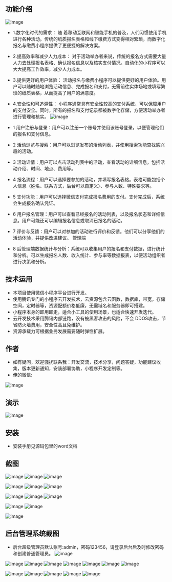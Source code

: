 ## 功能介绍 
![image](https://github.com/dearancelan/TurboActivityFee/assets/89879893/e574a502-8727-4701-ad85-3274140c99be)

- 1.数字化时代的需求： 随 着移动互联网和智能手机的普及，人们习惯使用手机进行各种活动。传统的纸质报名表格和线下缴费方式变得相对繁琐，而数字化报名与缴费小程序提供了更便捷的解决方案。
- 2.提高效率和减少人力成本： 对于活动举办者来说，传统的报名方式需要大量人力去处理报名表格、确认报名信息以及核实支付情况。自动化的小程序可以大大提高工作效率，减少人力成本。
- 3.提供更好的用户体验： 活动报名与缴费小程序可以提供更好的用户体验。用户可以随时随地浏览活动信息、完成报名和支付，无需前往实体场地或填写繁琐的纸质表格，从而提高了用户的满意度。
- 4.安全性和可追溯性： 小程序通常具有安全性较高的支付系统，可以保障用户的支付安全。同时，所有的报名和支付记录都被数字化存储，方便活动举办者进行管理和核实。
 ![image](https://github.com/dearancelan/TurboActivityFee/assets/89879893/81eaf5bf-9608-4ae9-a603-c526e087ec50)


- 1 用户注册与登录：用户可以注册一个账号并使用该账号登录，以便管理他们的报名和支付信息。 
- 2 活动浏览与搜索：用户可以浏览发布的活动列表，并使用搜索功能查找感兴趣的活动。 
- 3 活动详情：用户可以点击活动列表中的活动，查看活动的详细信息，包括活动介绍、时间、地点、费用等。 
- 4 报名流程：用户可以选择要参加的活动，并填写报名表格。表格可能包括个人信息（姓名、联系方式，后台可以自定义）、参与人数、特殊要求等。 
- 5 支付功能：用户可以选择微信支付完成报名费用的支付。支付完成后，系统会生成报名确认凭证。 
- 6 用户报名管理：用户可以查看已经报名的活动列表，以及报名状态和详细信息。用户可能还可以编辑报名信息或取消已报名的活动。  
- 7 评价与反馈：用户可以对参加的活动进行评价和反馈。他们可以分享他们的活动体验，并提供改进建议。
管理端
- 8 后管理端数据统计与分析：系统可以收集用户的报名和支付数据，进行统计和分析。可以生成报名人数、收入统计、参与率等数据报表，以便活动组织者进行决策和分析。  

## 技术运用
- 本项目使用微信小程序平台进行开发。
- 使用腾讯专门的小程序云开发技术，云资源包含云函数，数据库，带宽，存储空间，定时器等，资源配额价格低廉，无需域名和服务器即可搭建。
- 小程序本身的即用即走，适合小工具的使用场景，也适合快速开发迭代。
- 云开发技术采用腾讯内部链路，没有被黑客攻击的风险，不会 DDOS攻击，节省防火墙费用，安全性高且免维护。
- 资源承载力可根据业务发展需要随时弹性扩展。  



## 作者
- 如有疑问，欢迎骚扰联系我：开发交流，技术分享，问题答疑，功能建议收集，版本更新通知，安装部署协助，小程序开发定制等。
- 俺的微信: 
 
![image](https://github.com/dearancelan/TurboActivityFee/assets/89879893/590b9bee-8b56-459d-a807-8d678b70e517)



## 演示 
 ![image](https://github.com/dearancelan/TurboActivityFee/assets/89879893/02d08b98-013e-45be-9ad1-1e9d025a4063)


## 安装

- 安装手册见源码包里的word文档 




## 截图
![image](https://github.com/dearancelan/TurboActivityFee/assets/89879893/ea44623a-b3aa-4b4b-8535-0eabe9ab50f7)
![image](https://github.com/dearancelan/TurboActivityFee/assets/89879893/439b5834-c5b1-431c-804a-da43cb8082d4)
![image](https://github.com/dearancelan/TurboActivityFee/assets/89879893/da41ae7f-35ad-4618-9410-ab84f3d26b94)

![image](https://github.com/dearancelan/TurboActivityFee/assets/89879893/a14c8c03-ef1f-48cd-8085-765019606f03)
![image](https://github.com/dearancelan/TurboActivityFee/assets/89879893/a2c45d8b-a4ba-4e5d-baa3-190f38354f4b)
![image](https://github.com/dearancelan/TurboActivityFee/assets/89879893/a5aaebae-16f1-47b6-9b84-6bbe16e012b3)

![image](https://github.com/dearancelan/TurboActivityFee/assets/89879893/34383d10-c491-49ae-a6ab-4c9bfc01f399)
![image](https://github.com/dearancelan/TurboActivityFee/assets/89879893/0b0d065b-84a1-43ee-b5b3-ff0e9edde1ab)
![image](https://github.com/dearancelan/TurboActivityFee/assets/89879893/35970272-8ef5-4a33-ba7a-68c485e22636)

![image](https://github.com/dearancelan/TurboActivityFee/assets/89879893/304548c3-ad6d-4dc1-9347-36f3181c0c95)
![image](https://github.com/dearancelan/TurboActivityFee/assets/89879893/2dbb052e-038e-464b-a26d-d73823cc2b4b)

![image](https://github.com/dearancelan/TurboActivityFee/assets/89879893/574e199a-c39e-4e23-bb0e-00f34edcd432)


 

## 后台管理系统截图 
- 后台超级管理员默认账号:admin，密码123456，请登录后台后及时修改密码和创建普通管理员。
![image](https://github.com/dearancelan/TurboActivityFee/assets/89879893/cf37828c-9d71-44a4-854b-ba6cb0c1dc96)

![image](https://github.com/dearancelan/TurboActivityFee/assets/89879893/5e7e8edf-9940-41b6-b240-c2ee8f0e3cbf)
![image](https://github.com/dearancelan/TurboActivityFee/assets/89879893/8877318d-602a-4e01-a879-7c6384d176e3)
![image](https://github.com/dearancelan/TurboActivityFee/assets/89879893/38167e93-c9d3-4e9b-ba7f-909bc5c11e38)
![image](https://github.com/dearancelan/TurboActivityFee/assets/89879893/edff3deb-6dec-4637-b310-a3c180a60525)
![image](https://github.com/dearancelan/TurboActivityFee/assets/89879893/e7d23320-6af5-4a88-81bf-f5bc70fa9e7c)
![image](https://github.com/dearancelan/TurboActivityFee/assets/89879893/28a77c92-9e60-42f5-90f8-c67fd0d1cd09)
![image](https://github.com/dearancelan/TurboActivityFee/assets/89879893/a5318d54-c967-4ed5-b0f0-cec31c86ab26)

![image](https://github.com/dearancelan/TurboActivityFee/assets/89879893/c1b7557a-67fb-44cf-87d2-e44912c40da6)
![image](https://github.com/dearancelan/TurboActivityFee/assets/89879893/71f8f40e-c7cd-4411-8b20-43a81fede688)
![image](https://github.com/dearancelan/TurboActivityFee/assets/89879893/6259b9fc-ada5-414c-ac61-cbb24b14c9bd)
![image](https://github.com/dearancelan/TurboActivityFee/assets/89879893/413f0cad-c358-45f7-b579-695aeb0409c4)
![image](https://github.com/dearancelan/TurboActivityFee/assets/89879893/24b72471-011f-44c6-ac11-2f2c03197fb2)
